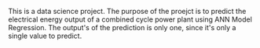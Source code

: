 This is a data science project. The purpose of the proejct is to predict the electrical energy output of a combined cycle power plant using ANN Model Regression.
The output's of the prediction is only one, since it's only a single value to predict.

